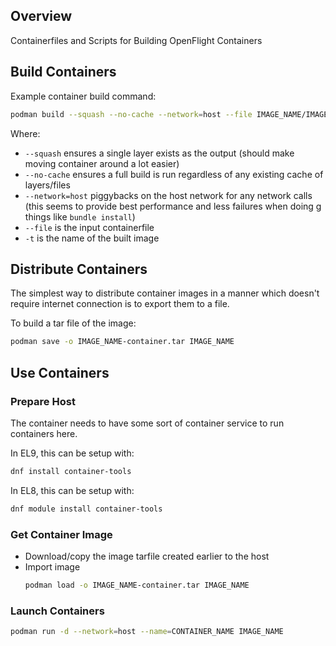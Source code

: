 ## Overview

Containerfiles and Scripts for Building OpenFlight Containers

## Build Containers

Example container build command:
```bash
podman build --squash --no-cache --network=host --file IMAGE_NAME/IMAGE_NAME.container -t flight-IMAGE_NAME
```

Where:
- `--squash` ensures a single layer exists as the output (should make moving container around a lot easier) 
- `--no-cache` ensures a full build is run regardless of any existing cache of layers/files
- `--network=host` piggybacks on the host network for any network calls (this seems to provide best performance and less failures when doing g things like `bundle install`) 
- `--file` is the input containerfile
- `-t` is the name of the built image

## Distribute Containers

The simplest way to distribute container images in a manner which doesn't require internet connection is to export them to a file. 

To build a tar file of the image:
```bash
podman save -o IMAGE_NAME-container.tar IMAGE_NAME
```

## Use Containers

### Prepare Host

The container needs to have some sort of container service to run containers here. 

In EL9, this can be setup with:
```bash
dnf install container-tools
```

In EL8, this can be setup with:
```bash
dnf module install container-tools
```

### Get Container Image

- Download/copy the image tarfile created earlier to the host
- Import image
  ```bash
  podman load -o IMAGE_NAME-container.tar IMAGE_NAME
  ```

### Launch Containers

```bash
podman run -d --network=host --name=CONTAINER_NAME IMAGE_NAME
```
